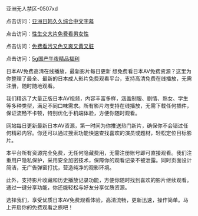 亚洲无人禁区-0507xd


点击访问：<a href="https://bsdf-5f5.pages.dev/">亚洲日韩久久综合中文字幕</a>

点击访问：<a href="https://gda-c7m.pages.dev/">性生交大片免费看男女性</a>

点击访问：<a href="https://cfad.pages.dev/">免费看污又色又爽又黄又脏</a>

点击访问：<a href="https://vassv.pages.dev/">5g国产午夜精品福利</a>

日本AV免费高清在线播放，最新影片每日更新
想免费看日本AV免费资源？这里为你整理了最全、最新的日本成人影片免费观看平台，支持高清免费在线播放，无需注册，随时随地观看。

我们精选了大量正版日本AV视频，内容丰富多样，涵盖制服、剧情、熟女、学生等多种类型，满足不同口味需求。所有影片均支持在线播放，无需下载任何插件，保证流畅不卡顿，特别优化手机端体验，方便你随时观看。

网站每日更新最新日本AV资源，第一时间为你推送热门新片，确保你不会错过任何精彩内容。你还可以通过搜索功能快速查找喜欢的演员或题材，轻松定位目标影片。

本平台所有资源完全免费，无任何隐藏费用，无需注册账号即可直接观看。我们注重用户隐私保护，采用安全加密技术，保障你的观看记录不被泄露。同时页面设计简洁，无广告弹窗打扰，营造纯净的观影环境。

此外，支持影片收藏和历史播放记录功能，方便你随时找到喜欢的影片继续观看。通过一键分享功能，你还能轻松与好友分享优质资源。

选择我们，享受优质日本AV免费观看体验，高清流畅，更新迅速，操作简单。马上开启你的免费观看之旅吧！



<span style="display:none;">[Canonical link](https://github.com/564duanx/54218 ）</span>
